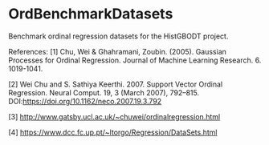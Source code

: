 # OrdBenchmarkDatasets

Benchmark ordinal regression datasets for the HistGBODT project.

References:
[1] Chu, Wei & Ghahramani, Zoubin. (2005). Gaussian Processes for Ordinal Regression. Journal of Machine Learning Research. 6. 1019-1041.

[2] Wei Chu and S. Sathiya Keerthi. 2007. Support Vector Ordinal Regression. Neural Comput. 19, 3 (March 2007), 792–815. DOI:https://doi.org/10.1162/neco.2007.19.3.792

[3] http://www.gatsby.ucl.ac.uk/~chuwei/ordinalregression.html

[4] https://www.dcc.fc.up.pt/~ltorgo/Regression/DataSets.html
